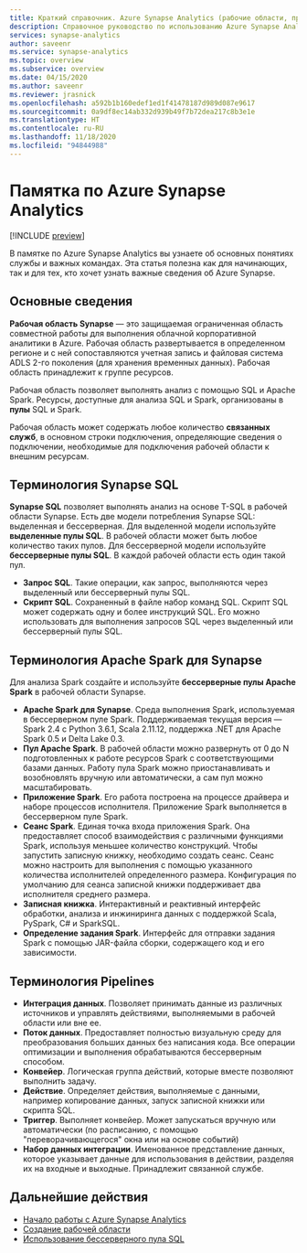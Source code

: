 ```yaml
---
title: Краткий справочник. Azure Synapse Analytics (рабочие области, предварительная версия)
description: Справочное руководство по использованию Azure Synapse Analytics
services: synapse-analytics
author: saveenr
ms.service: synapse-analytics
ms.topic: overview
ms.subservice: overview
ms.date: 04/15/2020
ms.author: saveenr
ms.reviewer: jrasnick
ms.openlocfilehash: a592b1b160edef1ed1f41478187d989d087e9617
ms.sourcegitcommit: 0a9df8ec14ab332d939b49f7b72dea217c8b3e1e
ms.translationtype: HT
ms.contentlocale: ru-RU
ms.lasthandoff: 11/18/2020
ms.locfileid: "94844988"
---
```

# <a name="azure-synapse-analytics-cheat-sheet"></a>Памятка по Azure Synapse Analytics

[!INCLUDE [preview](includes/note-preview.md)]

В памятке по Azure Synapse Analytics вы узнаете об основных понятиях службы и важных командах. Эта статья полезна как для начинающих, так и для тех, кто хочет узнать важные сведения об Azure Synapse.

## <a name="basics"></a>Основные сведения

**Рабочая область Synapse** — это защищаемая ограниченная область совместной работы для выполнения облачной корпоративной аналитики в Azure. Рабочая область развертывается в определенном регионе и с ней сопоставляются учетная запись и файловая система ADLS 2-го поколения (для хранения временных данных). Рабочая область принадлежит к группе ресурсов.

Рабочая область позволяет выполнять анализ с помощью SQL и Apache Spark. Ресурсы, доступные для анализа SQL и Spark, организованы в **пулы** SQL и Spark. 

Рабочая область может содержать любое количество **связанных служб**, в основном строки подключения, определяющие сведения о подключении, необходимые для подключения рабочей области к внешним ресурсам.

## <a name="synapse-sql-terminology"></a>Терминология Synapse SQL

**Synapse SQL** позволяет выполнять анализ на основе T-SQL в рабочей области Synapse. Есть две модели потребления Synapse SQL: выделенная и бессерверная.  Для выделенной модели используйте **выделенные пулы SQL**. В рабочей области может быть любое количество таких пулов. Для бессерверной модели используйте **бессерверные пулы SQL**. В каждой рабочей области есть один такой пул.

* **Запрос SQL**. Такие операции, как запрос, выполняются через выделенный или бессерверный пулы SQL.
* **Скрипт SQL**. Сохраненный в файле набор команд SQL. Скрипт SQL может содержать одну и более инструкций SQL. Его можно использовать для выполнения запросов SQL через выделенный или бессерверный пулы SQL.

## <a name="apache-spark-for-synapse-terminology"></a>Терминология Apache Spark для Synapse

Для анализа Spark создайте и используйте **бессерверные пулы Apache Spark** в рабочей области Synapse.


* **Apache Spark для Synapse**. Среда выполнения Spark, используемая в бессерверном пуле Spark. Поддерживаемая текущая версия — Spark 2.4 с Python 3.6.1, Scala 2.11.12, поддержка .NET для Apache Spark 0.5 и Delta Lake 0.3.  
* **Пул Apache Spark**. В рабочей области можно развернуть от 0 до N подготовленных к работе ресурсов Spark с соответствующими базами данных. Работу пула Spark можно приостанавливать и возобновлять вручную или автоматически, а сам пул можно масштабировать.  
* **Приложение Spark**. Его работа построена на процессе драйвера и наборе процессов исполнителя. Приложение Spark выполняется в бессерверном пуле Spark.            
* **Сеанс Spark**. Единая точка входа приложения Spark. Она предоставляет способ взаимодействия с различными функциями Spark, используя меньшее количество конструкций. Чтобы запустить записную книжку, необходимо создать сеанс. Сеанс можно настроить для выполнения с помощью указанного количества исполнителей определенного размера. Конфигурация по умолчанию для сеанса записной книжки поддерживает два исполнителя среднего размера.
* **Записная книжка**. Интерактивный и реактивный интерфейс обработки, анализа и инжиниринга данных с поддержкой Scala, PySpark, C# и SparkSQL.
* **Определение задания Spark**. Интерфейс для отправки задания Spark с помощью JAR-файла сборки, содержащего код и его зависимости.

## <a name="pipelines-terminology"></a>Терминология Pipelines
* **Интеграция данных**. Позволяет принимать данные из различных источников и управлять действиями, выполняемыми в рабочей области или вне ее.
* **Поток данных**. Предоставляет полностью визуальную среду для преобразования больших данных без написания кода. Все операции оптимизации и выполнения обрабатываются бессерверным способом.
* **Конвейер**. Логическая группа действий, которые вместе позволяют выполнить задачу.
* **Действие**. Определяет действия, выполняемые с данными, например копирование данных, запуск записной книжки или скрипта SQL.
* **Триггер**. Выполняет конвейер. Может запускаться вручную или автоматически (по расписанию, с помощью "переворачивающегося" окна или на основе событий)
* **Набор данных интеграции**. Именованное представление данных, которое указывает данные для использования в действии, разделяя их на входные и выходные. Принадлежит связанной службе.

## <a name="next-steps"></a>Дальнейшие действия

* [Начало работы с Azure Synapse Analytics](get-started.md)
* [Создание рабочей области](quickstart-create-workspace.md)
* [Использование бессерверного пула SQL](quickstart-sql-on-demand.md)

